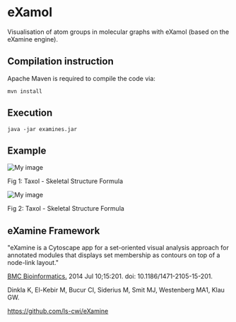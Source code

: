 eXamol
=======

Visualisation of atom groups in molecular graphs with eXamol (based on the eXamine engine).

Compilation instruction
-----------------------

Apache Maven is required to compile the code via:

    mvn install
    
Execution 
-----------------------

    java -jar examines.jar


Example 
-----------------------

![My image](https://raw.githubusercontent.com/GaBil100/eXamine-eXamol-/stand-alone/documents/img/ssf-ar.png)

Fig 1: Taxol - Skeletal Structure Formula

![My image](https://raw.githubusercontent.com/GaBil100/eXamine-eXamol-/stand-alone/documents/img/vs-ar.png)

Fig 2: Taxol - Skeletal Structure Formula

eXamine Framework
-----------------------

"eXamine is a Cytoscape app for a set-oriented visual analysis approach for annotated modules that displays set membership as contours on top of a node-link layout."

<div class="cit"><span role="menubar"><a href="#" title="BMC bioinformatics." abstractlink="yes" alsec="jour" alterm="BMC Bioinformatics." role="menuitem" aria-expanded="false" aria-haspopup="true">BMC Bioinformatics.</a></span> 2014 Jul 10;15:201. doi: 10.1186/1471-2105-15-201.</div>

Dinkla K, El-Kebir M, Bucur CI, Siderius M, Smit MJ, Westenberg MA1, Klau GW.

https://github.com/ls-cwi/eXamine
